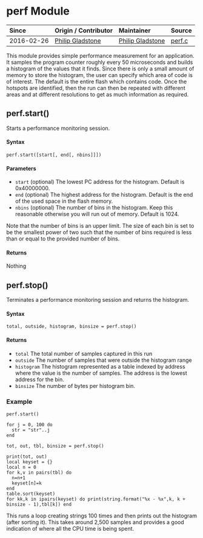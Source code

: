 # perf Module
| Since  | Origin / Contributor  | Maintainer  | Source  |
| :----- | :-------------------- | :---------- | :------ |
| 2016-02-26 | [Philip Gladstone](https://github.com/pjsg) | [Philip Gladstone](https://github.com/pjsg) | [perf.c](../../app/modules/perf.c)|


This module provides simple performance measurement for an application. It samples the program counter roughly every 50 microseconds and builds a histogram of the values that it finds. Since there is only a small amount
of memory to store the histogram, the user can specify which area of code is of interest. The default is the entire flash which contains code. Once the hotspots are identified, then the run can then be repeated with different areas and at different resolutions to get as much information as required.

## perf.start()
Starts a performance monitoring session.

#### Syntax
`perf.start([start[, end[, nbins]]])`

#### Parameters
- `start` (optional) The lowest PC address for the histogram. Default is 0x40000000.
- `end` (optional) The highest address for the histogram. Default is the end of the used space in the flash memory.
- `nbins` (optional) The number of bins in the histogram. Keep this reasonable otherwise
you will run out of memory. Default is 1024.

Note that the number of bins is an upper limit. The size of each bin is set to be the smallest power of two
such that the number of bins required is less than or equal to the provided number of bins.

#### Returns
Nothing

## perf.stop()

Terminates a performance monitoring session and returns the histogram.

#### Syntax
`total, outside, histogram, binsize = perf.stop()`

#### Returns
- `total` The total number of samples captured in this run
- `outside` The number of samples that were outside the histogram range
- `histogram` The histogram represented as a table indexed by address where the value is the number of samples. The address is the lowest address for the bin.
- `binsize` The number of bytes per histogram bin.

### Example

    perf.start()

    for j = 0, 100 do
      str = "str"..j
    end

    tot, out, tbl, binsize = perf.stop()

    print(tot, out)
    local keyset = {}
    local n = 0
    for k,v in pairs(tbl) do
      n=n+1
      keyset[n]=k
    end
    table.sort(keyset)
    for kk,k in ipairs(keyset) do print(string.format("%x - %x",k, k + binsize - 1),tbl[k]) end

This runs a loop creating strings 100 times and then prints out the histogram (after sorting it).
This takes around 2,500 samples and provides a good indication of where all the CPU time is
being spent.
